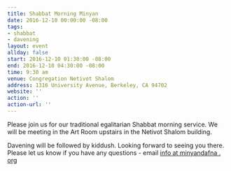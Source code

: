 ```yaml
---
title: Shabbat Morning Minyan
date: 2016-12-10 00:00:00 -08:00
tags:
- shabbat
- davening
layout: event
allday: false
start: 2016-12-10 01:30:00 -08:00
end: 2016-12-10 04:30:00 -08:00
time: 9:30 am
venue: Congregation Netivot Shalom
address: 1316 University Avenue, Berkeley, CA 94702
website: ''
action: ''
action-url: ''
---
```


Please join us for our traditional egalitarian Shabbat morning service. We will be meeting in the Art Room upstairs in the Netivot Shalom building.

Davening will be followed by kiddush. Looking forward to seeing you there. Please let us know if you have any questions - email [info at minyandafna . org](mailto:info@minyandafna.org)